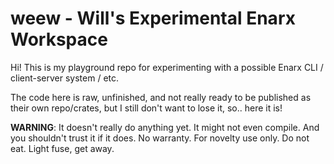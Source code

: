# weew - Will's Experimental Enarx Workspace

Hi! This is my playground repo for experimenting with a possible Enarx CLI /
client-server system / etc.

The code here is raw, unfinished, and not really ready to be published as
their own repo/crates, but I still don't want to lose it, so.. here it is!

**WARNING**: It doesn't really do anything yet. It might not even compile. And you shouldn't
trust it if it does. No warranty. For novelty use only. Do not eat. Light
fuse, get away.
